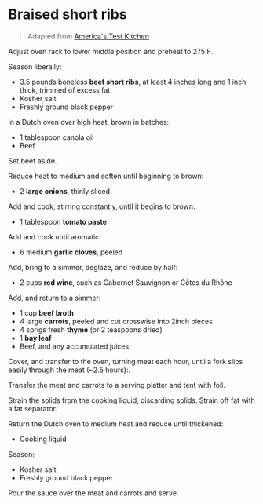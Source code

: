 Braised short ribs
==================

> Adapted from [America's Test Kitchen](https://www.americastestkitchen.com/recipes/4591-braised-beef-short-ribs)

Adjust oven rack to lower middle position and preheat to 275 F.

Season liberally:

- 3.5 pounds boneless **beef short ribs**, at least 4 inches long and 1 inch thick, trimmed of excess fat
- Kosher salt
- Freshly ground black pepper

In a Dutch oven over high heat, brown in batches:

- 1 tablespoon canola oil
- Beef

Set beef aside.

Reduce heat to medium and soften until beginning to brown:

- 2 **large onions**, thinly sliced

Add and cook, stirring constantly, until it begins to brown:

- 1 tablespoon **tomato paste**

Add and cook until aromatic:

- 6 medium **garlic cloves**, peeled

Add, bring to a simmer, deglaze, and reduce by half:

- 2 cups **red wine**, such as Cabernet Sauvignon or Côtes du Rhône

Add, and return to a simmer:

- 1 cup **beef broth**
- 4 large **carrots**, peeled and cut crosswise into 2­inch pieces
- 4 sprigs fresh **thyme** (or 2 teaspoons dried)
- 1 **bay leaf**
- Beef, and any accumulated juices

Cover, and transfer to the oven, turning meat each hour, until a fork slips easily through the meat (~2.5 hours):.

Transfer the meat and carrots to a serving platter and tent with foil.

Strain the solids from the cooking liquid, discarding solids. Strain off fat with a fat separator.

Return the Dutch oven to medium heat and reduce until thickened:

- Cooking liquid

Season:

- Kosher salt
- Freshly ground black pepper

Pour the sauce over the meat and carrots and serve.
